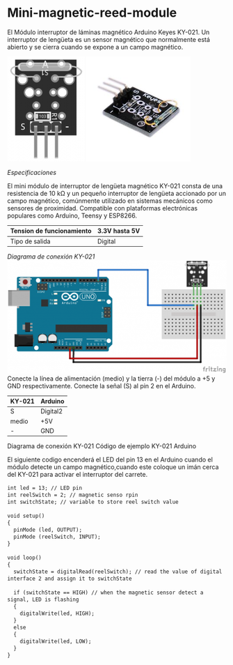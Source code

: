 # Mini-magnetic-reed-module

El Módulo interruptor de láminas magnético Arduino Keyes KY-021. Un interruptor de lengüeta es un sensor magnético que normalmente está abierto y se cierra cuando se expone a un campo magnético.


![ScreenShot](1.png)
![](2.jpg)



*Especificaciones*

El mini módulo de interruptor de lengüeta magnético KY-021 consta de una resistencia de 10 kΩ y un pequeño interruptor de lengüeta accionado por un campo magnético, comúnmente utilizado en sistemas mecánicos como sensores de proximidad. Compatible con plataformas electrónicas populares como Arduino, Teensy y ESP8266.


| Tension de funcionamiento | 3.3V hasta 5V |
|---------------------------|---------------|
| Tipo de salida            | Digital       |




*Diagrama de conexión KY-021*
![](3.png)
Conecte la línea de alimentación (medio) y la tierra (-) del módulo a +5 y GND respectivamente. Conecte la señal (S) al pin 2 en el Arduino.

| KY-021 | Arduino  |
|--------|----------|
| S      | Digital2 |
| medio  | +5V      |
| -      | GND      |





Diagrama de conexión KY-021
Código de ejemplo KY-021 Arduino

El siguiente codigo encenderá el LED del pin 13 en el Arduino cuando el módulo detecte un campo magnético,cuando este coloque un imán cerca del KY-021 para activar el interruptor del carrete.


```
int led = 13; // LED pin
int reelSwitch = 2; // magnetic senso rpin
int switchState; // variable to store reel switch value

void setup() 
{
  pinMode (led, OUTPUT);
  pinMode (reelSwitch, INPUT);
}

void loop()
{
  switchState = digitalRead(reelSwitch); // read the value of digital interface 2 and assign it to switchState
  
  if (switchState == HIGH) // when the magnetic sensor detect a signal, LED is flashing
  {
    digitalWrite(led, HIGH);
  }
  else 
  {
    digitalWrite(led, LOW);
  }
}
```


